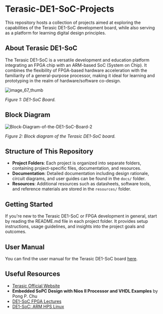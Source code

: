 # Terasic-DE1-SoC-Projects
This repository hosts a collection of projects aimed at exploring the capabilities of the Terasic DE1-SoC development board, while also serving as a platform for learning digital design principles.

## About Terasic DE1-SoC
The Terasic DE1-SoC is a versatile development and education platform integrating an FPGA chip with an ARM-based SoC (System on Chip). It combines the flexibility of FPGA-based hardware acceleration with the familiarity of a general-purpose processor, making it ideal for learning and prototyping in the realm of hardware/software co-design.

![image_67_thumb](https://github.com/ojakinlade/Terasic-DE1-SoC-Projects/assets/42944862/31ed70fe-ab1f-413a-92be-d83fea180708)

*Figure 1: DE1-SoC Board.*
## Block Diagram
![Block-Diagram-of-the-DE1-SoC-Board-2](https://github.com/ojakinlade/Terasic-DE1-SoC-Projects/assets/42944862/8a724ae7-da8d-4df0-9b77-7d5bc5238ffe)

*Figure 2: Block diagram of the Terasic DE1-SoC board.*

## Structure of This Repository
- **Project Folders**: Each project is organized into separate folders, containing project-specific files, documentation, and resources.
- **Documentation**: Detailed documentation including design rationale, circuit diagrams, and user guides can be found in the `docs/` folder.
- **Resources**: Additional resources such as datasheets, software tools, and reference materials are stored in the `resources/` folder.

## Getting Started
If you're new to the Terasic DE1-SoC or FPGA development in general, start by reading the README.md file in each project folder. It provides setup instructions, usage guidelines, and insights into the project goals and outcomes.

## User Manual
You can find the user manual for the Terasic DE1-SoC board [here](docs/DE1-SoC_User_manual_revf.pdf).

## Useful Resources
-  [Terasic Official Website](https://www.terasic.com.tw/cgi-bin/page/archive.pl?Language=English&CategoryNo=205&No=836&PartNo=1#contents)
-  **Embedded SoPC Design with Nios II Processor and VHDL Examples** by Pong P. Chu
-  [DE1-SoC FPGA Lectures](https://www.youtube.com/playlist?list=PLDqMkB5cbBA4OW0fDTu1FY6aw4uBWOpBa)
-  [DE1-SoC: ARM HPS Linux](https://people.ece.cornell.edu/land/courses/ece5760/DE1_SOC/HPS_peripherials/linux_index.html)
